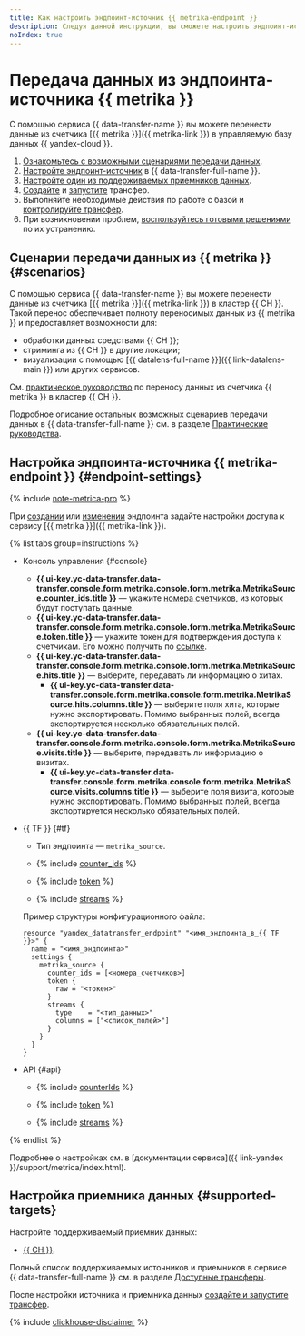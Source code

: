 ```yaml
---
title: Как настроить эндпоинт-источник {{ metrika-endpoint }}
description: Следуя данной инструкции, вы сможете настроить эндпоинт-источник {{ metrika-endpoint }}.
noIndex: true
---
```


# Передача данных из эндпоинта-источника {{ metrika }}


С помощью сервиса {{ data-transfer-name }} вы можете перенести данные из счетчика [{{ metrika }}]({{ metrika-link }}) в управляемую базу данных {{ yandex-cloud }}.

1. [Ознакомьтесь с возможными сценариями передачи данных](#scenarios).
1. [Настройте эндпоинт-источник](#endpoint-settings) в {{ data-transfer-full-name }}.
1. [Настройте один из поддерживаемых приемников данных](#supported-targets).
1. [Cоздайте](../../transfer.md#create) и [запустите](../../transfer.md#activate) трансфер.
1. Выполняйте необходимые действия по работе с базой и [контролируйте трансфер](../../monitoring.md).
1. При возникновении проблем, [воспользуйтесь готовыми решениями](../../../troubleshooting/index.md) по их устранению.

## Сценарии передачи данных из {{ metrika }} {#scenarios}

С помощью сервиса {{ data-transfer-name }} вы можете перенести данные из счетчика [{{ metrika }}]({{ metrika-link }}) в кластер {{ CH }}. Такой перенос обеспечивает полноту переносимых данных из {{ metrika }} и предоставляет возможности для:

* обработки данных средствами {{ CH }};
* стриминга из {{ CH }} в другие локации;
* визуализации с помощью [{{ datalens-full-name }}]({{ link-datalens-main }}) или других сервисов.

См. [практическое руководство](../../../tutorials/metrika-to-clickhouse.md) по переносу данных из счетчика {{ metrika }} в кластер {{ CH }}.

Подробное описание остальных возможных сценариев передачи данных в {{ data-transfer-full-name }} см. в разделе [Практические руководства](../../../tutorials/index.md).

## Настройка эндпоинта-источника {{ metrika-endpoint }} {#endpoint-settings}

{% include [note-metrica-pro](../../../../_includes/data-transfer/note-metrica-pro.md) %}

При [создании](../index.md#create) или [изменении](../index.md#update) эндпоинта задайте настройки доступа к сервису [{{ metrika }}]({{ metrika-link }}).

{% list tabs group=instructions %}

- Консоль управления {#console}

    * **{{ ui-key.yc-data-transfer.data-transfer.console.form.metrika.console.form.metrika.MetrikaSource.counter_ids.title }}** — укажите [номера счетчиков](https://yandex.ru/support/metrica/general/tag-id.html), из которых будут поступать данные.
    * **{{ ui-key.yc-data-transfer.data-transfer.console.form.metrika.console.form.metrika.MetrikaSource.token.title }}** — укажите токен для подтверждения доступа к счетчикам. Его можно получить по [ссылке](https://oauth.yandex.ru/authorize?response_type=token&client_id=36b7fc9aa96c4fa09158bcacbbdc796a).
    * **{{ ui-key.yc-data-transfer.data-transfer.console.form.metrika.console.form.metrika.MetrikaSource.hits.title }}** — выберите, передавать ли информацию о хитах.
        * **{{ ui-key.yc-data-transfer.data-transfer.console.form.metrika.console.form.metrika.MetrikaSource.hits.columns.title }}** — выберите поля хита, которые нужно экспортировать. Помимо выбранных полей, всегда экспортируется несколько обязательных полей.
    * **{{ ui-key.yc-data-transfer.data-transfer.console.form.metrika.console.form.metrika.MetrikaSource.visits.title }}** — выберите, передавать ли информацию о визитах.
        * **{{ ui-key.yc-data-transfer.data-transfer.console.form.metrika.console.form.metrika.MetrikaSource.visits.columns.title }}** — выберите поля визита, которые нужно экспортировать. Помимо выбранных полей, всегда экспортируется несколько обязательных полей.

- {{ TF }} {#tf}

    * Тип эндпоинта — `metrika_source`.

    * {% include [counter_ids](../../../../_includes/data-transfer/fields/metrika/terraform/counter-ids.md) %}

    * {% include [token](../../../../_includes/data-transfer/fields/metrika/token.md) %}

    * {% include [streams](../../../../_includes/data-transfer/fields/metrika/streams.md) %}

    Пример структуры конфигурационного файла:

    ```hcl
    resource "yandex_datatransfer_endpoint" "<имя_эндпоинта_в_{{ TF }}>" {
      name = "<имя_эндпоинта>"
      settings {
        metrika_source {
          counter_ids = [<номера_счетчиков>]
          token {
            raw = "<токен>"
          }
          streams {
            type    = "<тип_данных>"
            columns = ["<список_полей>"]
          }
        }
      }
    }
    ```

- API {#api}

    * {% include [counterIds](../../../../_includes/data-transfer/fields/metrika/api/counter-ids.md) %}

    * {% include [token](../../../../_includes/data-transfer/fields/metrika/token.md) %}

    * {% include [streams](../../../../_includes/data-transfer/fields/metrika/streams.md) %}

{% endlist %}

Подробнее о настройках см. в [документации сервиса]({{ link-yandex }}/support/metrica/index.html).

## Настройка приемника данных {#supported-targets}

Настройте поддерживаемый приемник данных:

* [{{ CH }}](../target/clickhouse.md).

Полный список поддерживаемых источников и приемников в сервисе {{ data-transfer-full-name }} см. в разделе [Доступные трансферы](../../../transfer-matrix.md).

После настройки источника и приемника данных [создайте и запустите трансфер](../../transfer.md#create).

{% include [clickhouse-disclaimer](../../../../_includes/clickhouse-disclaimer.md) %}